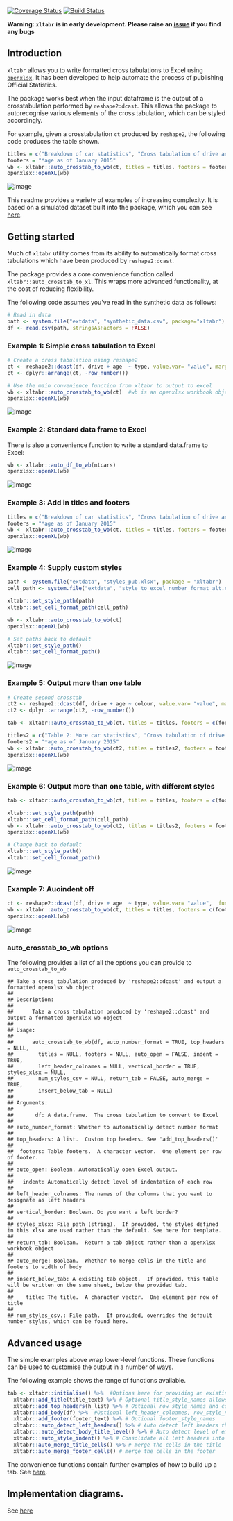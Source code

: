 [![Coverage Status](https://img.shields.io/codecov/c/github/moj-analytical-services/xltabr/dev.svg)](https://codecov.io/github/moj-analytical-services/xltabr?branch=dev) [![Build Status](https://travis-ci.org/moj-analytical-services/xltabr.svg?branch=dev)](https://travis-ci.org/moj-analytical-services/xltabr)

**Warning: `xltabr` is in early development. Please raise an [issue](https://github.com/moj-analytical-services/xltabr/issues) if you find any bugs**

Introduction
------------

`xltabr` allows you to write formatted cross tabulations to Excel using [`openxlsx`](https://github.com/awalker89/openxlsx). It has been developed to help automate the process of publishing Official Statistics.

The package works best when the input dataframe is the output of a crosstabulation performed by `reshape2:dcast`. This allows the package to autorecognise various elements of the cross tabulation, which can be styled accordingly.

For example, given a crosstabulation `ct` produced by `reshape2`, the following code produces the table shown.

``` r
titles = c("Breakdown of car statistics", "Cross tabulation of drive and age against type*")
footers = "*age as of January 2015"
wb <- xltabr::auto_crosstab_to_wb(ct, titles = titles, footers = footers)
openxlsx::openXL(wb)
```

![image](vignettes/example_1.png?raw=true)

This readme provides a variety of examples of increasing complexity. It is based on a simulated dataset built into the package, which you can see [here](https://github.com/moj-analytical-services/xltabr/blob/master/inst/extdata/synthetic_data.csv).

Getting started
---------------

Much of `xltabr` utility comes from its ability to automatically format cross tabulations which have been produced by `reshape2:dcast`.

The package provides a core convenience function called `xltabr::auto_crosstab_to_xl`. This wraps more advanced functionality, at the cost of reducing flexibility.

The following code assumes you've read in the synthetic data as follows:

``` r
# Read in data 
path <- system.file("extdata", "synthetic_data.csv", package="xltabr")
df <- read.csv(path, stringsAsFactors = FALSE)
```

### Example 1: Simple cross tabulation to Excel

``` r
# Create a cross tabulation using reshape2
ct <- reshape2::dcast(df, drive + age  ~ type, value.var= "value", margins=c("drive", "age"), fun.aggregate = sum)
ct <- dplyr::arrange(ct, -row_number())

# Use the main convenience function from xltabr to output to excel
wb <- xltabr::auto_crosstab_to_wb(ct)  #wb is an openxlsx workbook object
openxlsx::openXL(wb)
```

![image](vignettes/example_2.png?raw=true)

### Example 2: Standard data frame to Excel

There is also a convenience function to write a standard data.frame to Excel:

``` r
wb <- xltabr::auto_df_to_wb(mtcars)
openxlsx::openXL(wb)
```

![image](vignettes/example_3.png?raw=true)

### Example 3: Add in titles and footers

``` r
titles = c("Breakdown of car statistics", "Cross tabulation of drive and age against type*")
footers = "*age as of January 2015"
wb <- xltabr::auto_crosstab_to_wb(ct, titles = titles, footers = footers)
openxlsx::openXL(wb)
```

![image](vignettes/example_1.png?raw=true)

### Example 4: Supply custom styles

``` r
path <- system.file("extdata", "styles_pub.xlsx", package = "xltabr")
cell_path <- system.file("extdata", "style_to_excel_number_format_alt.csv", package = "xltabr")

xltabr::set_style_path(path)
xltabr::set_cell_format_path(cell_path)

wb <- xltabr::auto_crosstab_to_wb(ct)
openxlsx::openXL(wb)

# Set paths back to default
xltabr::set_style_path()
xltabr::set_cell_format_path()
```

![image](vignettes/example_5.png?raw=true)

### Example 5: Output more than one table

``` r
# Create second crosstab
ct2 <- reshape2::dcast(df, drive + age ~ colour, value.var= "value", margins=c("drive", "age"), fun.aggregate = sum)
ct2 <- dplyr::arrange(ct2, -row_number())

tab <- xltabr::auto_crosstab_to_wb(ct, titles = titles, footers = c(footers, ""), return_tab = TRUE)

titles2 = c("Table 2: More car statistics", "Cross tabulation of drive and age against colour*")
footers2 = "*age as of January 2015"
wb <- xltabr::auto_crosstab_to_wb(ct2, titles = titles2, footers = footers2, insert_below_tab = tab)
openxlsx::openXL(wb)
```

![image](vignettes/example_4.png?raw=true)

### Example 6: Output more than one table, with different styles

``` r
tab <- xltabr::auto_crosstab_to_wb(ct, titles = titles, footers = c(footers, ""), return_tab = TRUE)

xltabr::set_style_path(path)
xltabr::set_cell_format_path(cell_path)
wb <- xltabr::auto_crosstab_to_wb(ct2, titles = titles2, footers = footers2, insert_below_tab = tab)
openxlsx::openXL(wb)

# Change back to default
xltabr::set_style_path()
xltabr::set_cell_format_path()
```

![image](vignettes/example_6.png?raw=true)

### Example 7: Auoindent off

``` r
ct <- reshape2::dcast(df, drive + age  ~ type, value.var= "value",  fun.aggregate = sum)
wb <- xltabr::auto_crosstab_to_wb(ct, titles = titles, footers = c(footers, ""), indent = FALSE, left_header_colnames = c("drive", "age"))
openxlsx::openXL(wb)
```

![image](vignettes/example_7.png?raw=true)

### auto\_crosstab\_to\_wb options

The following provides a list of all the options you can provide to `auto_crosstab_to_wb`

    ## Take a cross tabulation produced by 'reshape2::dcast' and output a formatted openxlsx wb object
    ## 
    ## Description:
    ## 
    ##      Take a cross tabulation produced by 'reshape2::dcast' and output a formatted openxlsx wb object
    ## 
    ## Usage:
    ## 
    ##      auto_crosstab_to_wb(df, auto_number_format = TRUE, top_headers = NULL,
    ##        titles = NULL, footers = NULL, auto_open = FALSE, indent = TRUE,
    ##        left_header_colnames = NULL, vertical_border = TRUE, styles_xlsx = NULL,
    ##        num_styles_csv = NULL, return_tab = FALSE, auto_merge = TRUE,
    ##        insert_below_tab = NULL)
    ##      
    ## Arguments:
    ## 
    ##       df: A data.frame.  The cross tabulation to convert to Excel
    ## 
    ## auto_number_format: Whether to automatically detect number format
    ## 
    ## top_headers: A list.  Custom top headers. See 'add_top_headers()'
    ## 
    ##  footers: Table footers.  A character vector.  One element per row of footer.
    ## 
    ## auto_open: Boolean. Automatically open Excel output.
    ## 
    ##   indent: Automatically detect level of indentation of each row
    ## 
    ## left_header_colnames: The names of the columns that you want to designate as left headers
    ## 
    ## vertical_border: Boolean. Do you want a left border?
    ## 
    ## styles_xlsx: File path (string).  If provided, the styles defined in this xlsx are used rather than the default. See here for template.
    ## 
    ## return_tab: Boolean.  Return a tab object rather than a openxlsx workbook object
    ## 
    ## auto_merge: Boolean.  Whether to merge cells in the title and footers to width of body
    ## 
    ## insert_below_tab: A existing tab object.  If provided, this table will be written on the same sheet, below the provided tab.
    ## 
    ##    title: The title.  A character vector.  One element per row of title
    ## 
    ## num_styles_csv.: File path.  If provided, overrides the default number styles, which can be found here.

Advanced usage
--------------

The simple examples above wrap lower-level functions. These functions can be used to customise the output in a number of ways.

The following example shows the range of functions available.

``` r
tab <- xltabr::initialise() %>%  #Options here for providing an existing workbook, changing worksheet name, and position of table in wb
  xltabr::add_title(title_text) %>% # Optional title_style_names allows user to specify formatting
  xltabr::add_top_headers(h_list) %>% # Optional row_style_names and col_style_names allows custom formatting
  xltabr::add_body(df) %>%  #Optional left_header_colnames, row_style_names, left_header_style_names col_style names
  xltabr::add_footer(footer_text) %>% # Optional footer_style_names
  xltabr:::auto_detect_left_headers() %>% # Auto detect left headers through presence of keyword, default = '(all)'
  xltabr:::auto_detect_body_title_level() %>% # Auto detect level of emphasis of each row in body, through presence of keyword
  xltabr:::auto_style_indent() %>% # Consolidate all left headers into a single column, with indentation to signify emphasis level
  xltabr::auto_merge_title_cells() %>% # merge the cells in the title
  xltabr::auto_merge_footer_cells() # merge the cells in the footer
```

The convenience functions contain further examples of how to build up a tab. See [here](https://github.com/moj-analytical-services/xltabr/blob/dev/R/convenience.R).

Implementation diagrams.
------------------------

See [here](https://www.draw.io/?lightbox=1&highlight=0000ff&edit=_blank&layers=1&nav=1&title=xltabr#Uhttps%3A%2F%2Fdrive.google.com%2Fa%2Fdigital.justice.gov.uk%2Fuc%3Fid%3D0BwYwuy7YhhdxY2hGQnVGNFN6QkE%26export%3Ddownload)
